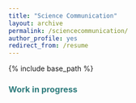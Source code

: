 ```yaml
---
title: "Science Communication"
layout: archive
permalink: /sciencecommunication/
author_profile: yes
redirect_from: /resume
---
```


{% include base_path %}

### <span style="color: #307D7E"> **Work in progress** </span>


